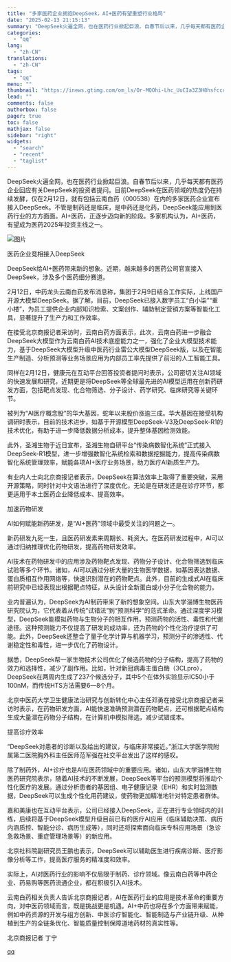 ```yaml
---
title: "多家医药企业拥抱DeepSeek，AI+医药有望重塑行业格局"
date: "2025-02-13 21:15:13"
summary: "DeepSeek火遍全网，也在医药行业掀起巨浪。自春节后以来，几乎每天都有医药企业回应有关DeepS..."
categories:
  - "qq"
lang:
  - "zh-CN"
translations:
  - "zh-CN"
tags:
  - "qq"
menu: ""
thumbnail: "https://inews.gtimg.com/om_ls/Or-MQOhi-Lhc_UuCIa3Z3H8hsfccuvSLhtDqZiOAWF00sAA_640360/0"
lead: ""
comments: false
authorbox: false
pager: true
toc: false
mathjax: false
sidebar: "right"
widgets:
  - "search"
  - "recent"
  - "taglist"
---
```


DeepSeek火遍全网，也在医药行业掀起巨浪。自春节后以来，几乎每天都有医药企业回应有关DeepSeek的投资者提问。目前DeepSeek在医药领域的热度仍在持续发酵，仅在2月12日，就有包括云南白药（000538）在内的多家医药企业宣布接入DeepSeek。不管是制药还是临床，是中药还是化药，DeepSeek能应用到医药行业的方方面面。AI+医药，正逐步迈向新的阶段。多家机构认为，AI+医药，有望成为医药2025年投资主线之一。

![图片](https://inews.gtimg.com/om_bt/OqycsxRiq9k7qI6qePFDV6RY2ti8PrKX-Lld5eFiMsXZwAA/641)

医药企业竞相接入DeepSeek

DeepSeek给AI+医药带来新的想象。近期，越来越多的医药公司官宣接入DeepSeek，涉及多个医药细分赛道。

2月12日，中药龙头云南白药发布消息称，集团于2月9日结合工作实际，上线国产开源大模型DeepSeek。据了解，目前，DeepSeek已接入数字员工“白小柒”“重小楼”，为员工提供企业内部知识检索、文案创作、辅助制定营销方案等智能化工具，显著提升了生产力和工作效率。

在接受北京商报记者采访时，云南白药方面表示，此次，云南白药进一步融合DeepSeek大模型作为云南白药AI技术底座能力之一，强化了企业大模型技术能力，基于DeepSeek大模型升级中医药行业雷公大模型DeepSeek版，以及在智能生产制造、分析预测等业务场景应用为内部员工率先提供了前沿的人工智能工具。

同样在2月12日，健康元在互动平台回答投资者提问时表示，公司密切关注AI领域的快速发展和研究，近期更是将DeepSeek等全球最先进的AI模型运用在创新药研发方面，包括靶点发现、化合物筛选、分子设计、药学研究、临床研究等关键环节。

被列为“AI医疗概念股”的华大基因，蛇年以来股价涨逾三成。华大基因在接受机构调研时表示，目前的技术进步，如基于开源模型DeepSeek-V3及DeepSeek-R1的技术优化，有助于进一步降低数据分析成本，提升整体基因检测效能。

此外，圣湘生物于近日宣布，圣湘生物自研平台“传染病数智化系统”正式接入DeepSeek-R1模型，进一步增强数智化系统检索和数据挖掘能力，提高传染病数智化系统管理效率，赋能各项AI+医疗业务场景，助力医疗AI新质生产力。

有业内人士向北京商报记者表示，DeepSeek在算法效率上取得了重要突破，采用开源策略，同时针对中文语法进行了深度优化，无论是在研发还是在诊疗环节，都更适用于本土医药企业降低成本、提高效率。

加速药物研发

AI如何赋能新药研发，是“AI+医药”领域中最受关注的问题之一。

新药研发九死一生，且医药研发素来周期长、耗资大。在医药研发过程中，AI可以通过归纳推理优化药物研发，提高药物研发效率。

AI技术在药物研发中的应用涉及药物靶点发现、药物分子设计、化合物筛选到临床试验等多个环节。诸如，AI可以通过分析大量的生物医学数据，如基因表达数据、蛋白质相互作用网络等，快速识别潜在的药物靶点。此外，目前的生成式AI在临床前研究中已经表现出根据靶点特征，从头设计全新蛋白或小分子化合物的能力。

业内普遍认为，DeepSeek为AI制药带来了新的想象空间。山东大学淄博生物医药研究院认为，它代表着从传统“试错法”到“预测科学”的范式革命。通过深度学习模型，DeepSeek能模拟药物与生物分子的相互作用，预测药物的活性、毒性和代谢途径。这种预测能力不仅提高了研发的成功率，还为药物的个性化治疗提供了可能。此外，DeepSeek还整合了量子化学计算与机器学习，预测分子的渗透性、代谢稳定性和毒性，进一步优化了药物设计。

据悉，DeepSeek帮一家生物技术公司优化了候选药物的分子结构，提高了药物的效力和选择性，减少了副作用。比如，针对新冠病毒主蛋白酶（3CLpro），DeepSeek在两周内生成了237个候选分子，其中5个在体外实验显示IC50小于100nM，而传统HTS方法需要6—8个月。

北京中医药大学卫生健康法治研究与创新转化中心主任邓勇在接受北京商报记者采访时表示，在药物研发方面，AI能快速准确预测潜在药物靶点，还可根据靶点结构生成大量潜在药物分子结构，在计算机中模拟筛选，减少试错成本。

提高诊疗效率

“DeepSeek对患者的诊断以及给出的建议，与临床非常接近。”浙江大学医学院附属第二医院胸外科主任医师范军强在社交平台发出了这样的感叹。

除了制药外，AI+诊疗也是AI在医药领域中的重要应用。诸如，山东大学淄博生物医药研究院表示，随着AI技术的不断发展，DeepSeek等平台的预测模型将推动个性化医疗的发展。通过分析患者的基因组、电子健康记录（EHR）和实时监测数据，DeepSeek可以生成个性化用药建议，使药物更加精准地针对特定患者群体。

嘉和美康也在互动平台表示，公司已经接入DeepSeek，正在进行专业领域内的训练，后续将基于DeepSeek模型升级目前已有的医疗AI应用（临床辅助决策、病历内涵质控、智能分诊、病历生成等），同时还将探索面向临床专科应用场景（急诊急救场景、重症管理场景等）的新应用。

北京社科院副研究员王鹏也表示，DeepSeek可以辅助医生进行疾病诊断、医疗影像分析等工作，提高医疗服务的精准度和效率。

实际上，AI对医药行业的影响不仅局限于制药、诊疗领域。像云南白药等中药企业、药易购等医药流通企业，都在积极引入AI技术。

云南白药相关负责人告诉北京商报记者，AI在医药行业的应用是技术革命的重要方向，对中医药领域而言，既是挑战更是机遇。AI+中药也将在多个方面带来赋能，例如中药资源的开发与组方创新、中医诊疗智能化、智能制造与产业链升级、从种植到生产的全链条优化、智能质量控制保障道地药材的真实性等。

北京商报记者 丁宁

[qq](https://new.qq.com/rain/a/20250213A08OBJ00)
